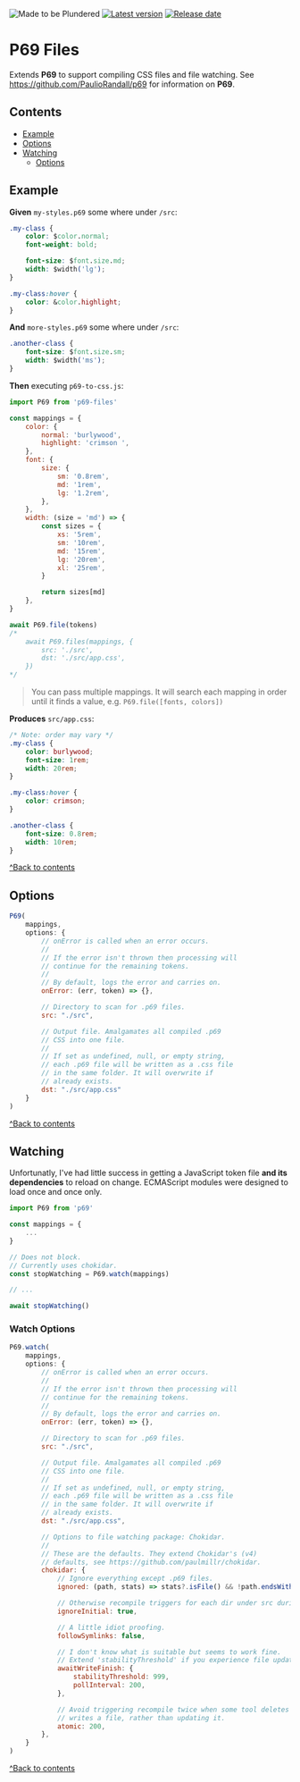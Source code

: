 ![Made to be Plundered](https://img.shields.io/badge/Made%20to%20be%20Plundered-royalblue)
[![Latest version](https://img.shields.io/github/v/release/PaulioRandall/p69-files)](https://github.com/PaulioRandall/p69-files/releases)
[![Release date](https://img.shields.io/github/release-date/PaulioRandall/p69-files)](https://github.com/PaulioRandall/p69-files/releases)

# P69 Files

Extends **P69** to support compiling CSS files and file watching. See https://github.com/PaulioRandall/p69 for information on **P69**.

## Contents

- [Example](#example)
- [Options](#options)
- [Watching](#watching)
  - [Options](#watch-options)

## Example

**Given** `my-styles.p69` some where under `/src`:

```css
.my-class {
	color: $color.normal;
	font-weight: bold;

	font-size: $font.size.md;
	width: $width('lg');
}

.my-class:hover {
	color: &color.highlight;
}
```

**And** `more-styles.p69` some where under `/src`:

```css
.another-class {
	font-size: $font.size.sm;
	width: $width('ms');
}
```

**Then** executing `p69-to-css.js`:

```js
import P69 from 'p69-files'

const mappings = {
	color: {
		normal: 'burlywood',
		highlight: 'crimson ',
	},
	font: {
		size: {
			sm: '0.8rem',
			md: '1rem',
			lg: '1.2rem',
		},
	},
	width: (size = 'md') => {
		const sizes = {
			xs: '5rem',
			sm: '10rem',
			md: '15rem',
			lg: '20rem',
			xl: '25rem',
		}

		return sizes[md]
	},
}

await P69.file(tokens)
/*
	await P69.files(mappings, {
		src: './src',
		dst: './src/app.css',
	})
*/
```

> You can pass multiple mappings. It will search each mapping in order until it finds a value, e.g. `P69.file([fonts, colors])`

**Produces** `src/app.css`:

```css
/* Note: order may vary */
.my-class {
	color: burlywood;
	font-size: 1rem;
	width: 20rem;
}

.my-class:hover {
	color: crimson;
}

.another-class {
	font-size: 0.8rem;
	width: 10rem;
}
```

[^Back to contents](#contents)

## Options

```js
P69(
	mappings,
	options: {
		// onError is called when an error occurs.
		//
		// If the error isn't thrown then processing will
		// continue for the remaining tokens.
		//
		// By default, logs the error and carries on.
		onError: (err, token) => {},

		// Directory to scan for .p69 files.
		src: "./src",

		// Output file. Amalgamates all compiled .p69
		// CSS into one file.
		//
		// If set as undefined, null, or empty string,
		// each .p69 file will be written as a .css file
		// in the same folder. It will overwrite if
		// already exists.
		dst: "./src/app.css"
	}
)
```

[^Back to contents](#contents)

## Watching

Unfortunatly, I've had little success in getting a JavaScript token file **and its dependencies** to reload on change. ECMAScript modules were designed to load once and once only.

```js
import P69 from 'p69'

const mappings = {
	...
}

// Does not block.
// Currently uses chokidar.
const stopWatching = P69.watch(mappings)

// ...

await stopWatching()
```

### Watch Options

```js
P69.watch(
	mappings,
	options: {
		// onError is called when an error occurs.
		//
		// If the error isn't thrown then processing will
		// continue for the remaining tokens.
		//
		// By default, logs the error and carries on.
		onError: (err, token) => {},

		// Directory to scan for .p69 files.
		src: "./src",

		// Output file. Amalgamates all compiled .p69
		// CSS into one file.
		//
		// If set as undefined, null, or empty string,
		// each .p69 file will be written as a .css file
		// in the same folder. It will overwrite if
		// already exists.
		dst: "./src/app.css",

		// Options to file watching package: Chokidar.
		//
		// These are the defaults. They extend Chokidar's (v4)
		// defaults, see https://github.com/paulmillr/chokidar.
		chokidar: {
			// Ignore everything except .p69 files.
			ignored: (path, stats) => stats?.isFile() && !path.endsWith('.p69'),

			// Otherwise recompile triggers for each dir under src during start up.
			ignoreInitial: true,

			// A little idiot proofing.
			followSymlinks: false,

			// I don't know what is suitable but seems to work fine.
			// Extend 'stabilityThreshold' if you experience file update issues.
			awaitWriteFinish: {
				stabilityThreshold: 999,
				pollInterval: 200,
			},

			// Avoid triggering recompile twice when some tool deletes and
			// writes a file, rather than updating it.
			atomic: 200,
		},
	}
)
```

[^Back to contents](#contents)
